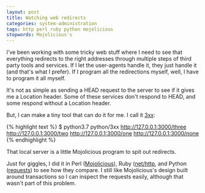 ```yaml
---
layout: post
title: Watching web redirects
categories: system-administration
tags: http perl ruby python mojolicious
stopwords: Mojolicious's
---
```


I've been working with some tricky web stuff where I need to see that everything redirects to the right addresses through multiple steps of third party tools and services. If I let the user-agents handle it, they just handle it (and that's what I prefer). If I program all the redirections myself, well, I have to program it all myself.

<!--more-->

It's not as simple as sending a HEAD request to the server to see if it gives me a Location header. Some of these services don't respond to HEAD, and some respond without a Location header.

But, I can make a tiny tool that can do it for me. I call it [3xx](https://github.com/briandfoy/3xx):

{% highlight text %}
$ python3.7 python/3xx http://127.0.0.1:3000/three
http://127.0.0.1:3000/two
http://127.0.0.1:3000/one
http://127.0.0.1:3000/none
{% endhighlight %}

That local server is a little Mojolicious program to spit out redirects.

Just for giggles, I did it in Perl ([Mojolicious](https://mojolicious.org)), Ruby ([net/http](https://ruby-doc.org/stdlib-2.7.0/libdoc/net/http/rdoc/Net/HTTP.html), and Python ([requests](https://2.python-requests.org)) to see how they compare. I still like Mojolicious's design built around transactions so I can inspect the requests easily, although that wasn't part of this problem.

